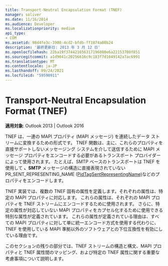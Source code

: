 ```yaml
---
title: Transport-Neutral Encapsulation Format (TNEF)
manager: soliver
ms.date: 11/16/2014
ms.audience: Developer
ms.localizationpriority: medium
api_type:
- COM
ms.assetid: 98d4fe3c-3908-4cd2-bfdb-ff1874a80b24
description: '最終更新日: 2013 年 3 月 12 日'
ms.openlocfilehash: 22ba19f374421656317196080e6a22153700f851
ms.sourcegitcommit: a1d9041c20256616c9c183f7d1049142a7ac6991
ms.translationtype: MT
ms.contentlocale: ja-JP
ms.lasthandoff: 09/24/2021
ms.locfileid: "59590911"
---
```

# <a name="transport-neutral-encapsulation-format-tnef"></a>Transport-Neutral Encapsulation Format (TNEF)

 
  
**適用対象**: Outlook 2013 | Outlook 2016 
  
TNEF は、一連の MAPI プロパティ (MAPI メッセージ) を連続したデータ ストリームに変換するための形式です。 TNEF 関数は、主に、これらのプロパティを直接サポートしないメッセージング システムを介して送信するために MAPI メッセージ プロパティをエンコードする必要があるトランスポート プロバイダーによって使用されます。 たとえば、SMTP ベースのトランスポートは TNEF を使用して **、SMTP** メッセージの構造に直接表現されていない PR_SENT_REPRESENTING_NAME ([PidTagSentRepresentingName)](pidtagsentrepresentingname-canonical-property.md)などのプロパティをエンコードします。
  
TNEF 実装では、複数の TNEF 固有の属性を定義します。それぞれの属性は、特定の MAPI プロパティに対応します。 これらの属性は、それぞれの MAPI プロパティを TNEF ストリームにエンコードするために使用されます。 さらに、特定の属性が対応していない MAPI プロパティをカプセル化するために使用できる特別な属性が定義されています。 これらの属性が定義されている理由は、すべての MAPI プロパティに対して単に統一エンコード方式を使用する代わりに、TNEF を使用している MAPI 準拠以外のソフトウェアとの下位互換性を有効にしている理由です。
  
このセクションの残りの部分では、TNEF ストリームの構造と構文、MAPI プロパティと TNEF 属性間のマッピング、および特定の TNEF 属性に関する重要な考慮事項について説明します。
  

